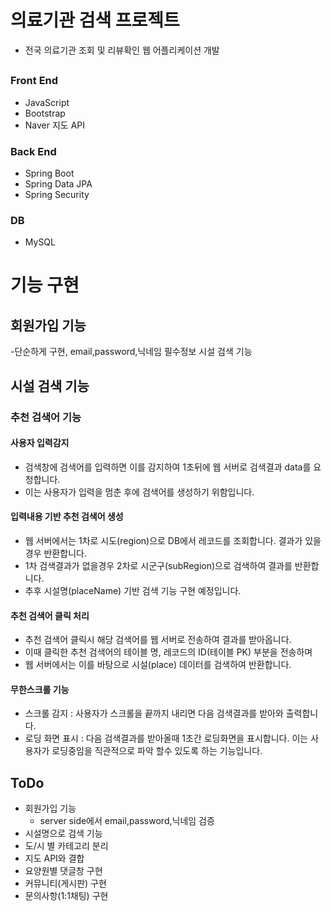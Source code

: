 # 의료기관 검색 프로젝트
- 전국 의료기관 조회 및 리뷰확인 웹 어플리케이션 개발

## 
### Front End
- JavaScript
- Bootstrap
- Naver 지도 API

### Back End
- Spring Boot
- Spring Data JPA
- Spring Security
### DB
- MySQL

# 기능 구현
## 회원가입 기능
  -단순하게 구현, email,password,닉네임 필수정보
 시설 검색 기능
## 시설 검색 기능
### 추천 검색어 기능
#### 사용자 입력감지
- 검색창에 검색어를 입력하면 이를 감지하여 1초뒤에 웹 서버로 검색결과 data를 요청합니다.
- 이는 사용자가 입력을 멈춘 후에 검색어를 생성하기 위함입니다.
#### 입력내용 기반 추천 검색어 생성
- 웹 서버에서는 1차로 시도(region)으로 DB에서 레코드를 조회합니다. 결과가 있을경우 반환합니다.
- 1차 검색결과가 없을경우 2차로 시군구(subRegion)으로 검색하여 결과를 반환합니다.
- 추후 시설명(placeName) 기반 검색 기능 구현 예정입니다.
#### 추천 검색어 클릭 처리
- 추천 검색어 클릭시 해당 검색어를 웹 서버로 전송하여 결과를 받아옵니다.
- 이때 클릭한 추천 검색어의 테이블 명, 레코드의 ID(테이블 PK) 부분을 전송하며
- 웹 서버에서는  이를 바탕으로 시설(place) 데이터를 검색하여 반환합니다.

#### 무한스크롤 기능
- 스크롤 감지 : 사용자가 스크롤을 끝까지 내리면 다음 검색결과를 받아와 출력합니다.
- 로딩 화면 표시 : 다음 검색결과를 받아올때 1초간 로딩화면을 표시합니다. 이는 사용자가 로딩중임을 직관적으로 파악 할수 있도록 하는 기능입니다.

## ToDo
- 회원가입 기능
    - server side에서 email,password,닉네임 검증
- 시설명으로 검색 기능 
- 도/시 별 카테고리 분리
- 지도 API와 결합
- 요양원별 댓글창 구현
- 커뮤니티(게시판) 구현
- 문의사항(1:1채팅) 구현
